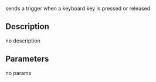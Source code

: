 sends a trigger when a keyboard key is pressed or released



## Description
no description
## Parameters
no params